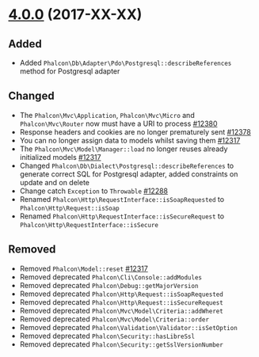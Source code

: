 # [4.0.0](https://github.com/phalcon/cphalcon/releases/tag/v4.0.0) (2017-XX-XX)

## Added
- Added `Phalcon\Db\Adapter\Pdo\Postgresql::describeReferences` method for Postgresql adapter

## Changed
- The `Phalcon\Mvc\Application`, `Phalcon\Mvc\Micro` and `Phalcon\Mvc\Router` now must have a URI to process [#12380](https://github.com/phalcon/cphalcon/pull/12380)
- Response headers and cookies are no longer prematurely sent [#12378](https://github.com/phalcon/cphalcon/pull/12378)
- You can no longer assign data to models whilst saving them [#12317](https://github.com/phalcon/cphalcon/issues/12317)
- The `Phalcon\Mvc\Model\Manager::load` no longer reuses already initialized models [#12317](https://github.com/phalcon/cphalcon/issues/12317)
- Changed `Phalcon\Db\Dialect\Postgresql::describeReferences` to generate correct SQL for Postgresql adapter, added constraints on update and on delete
- Change catch `Exception` to `Throwable` [#12288](https://github.com/phalcon/cphalcon/issues/12288)
- Renamed `Phalcon\Http\RequestInterface::isSoapRequested` to `Phalcon\Http\Request::isSoap`
- Renamed `Phalcon\Http\RequestInterface::isSecureRequest` to `Phalcon\Http\RequestInterface::isSecure`

## Removed
- Removed `Phalcon\Model::reset` [#12317](https://github.com/phalcon/cphalcon/issues/12317)
- Removed deprecated `Phalcon\Cli\Console::addModules`
- Removed deprecated `Phalcon\Debug::getMajorVersion`
- Removed deprecated `Phalcon\Http\Request::isSoapRequested`
- Removed deprecated `Phalcon\Http\Request::isSecureRequest`
- Removed deprecated `Phalcon\Mvc\Model\Criteria::addWheret`
- Removed deprecated `Phalcon\Mvc\Model\Criteria::order`
- Removed deprecated `Phalcon\Validation\Validator::isSetOption`
- Removed deprecated `Phalcon\Security::hasLibreSsl`
- Removed deprecated `Phalcon\Security::getSslVersionNumber`
